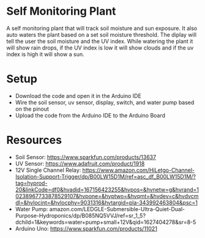 # Self Monitoring Plant
A self monitoring plant that will track soil moisture and sun exposure. It also auto waters the plant based on a set soil moisture threshold. The diplay will tell the user the soil moisture and the UV index. While watering the plant it will show rain drops, if the UV index is low it will show clouds and if the uv index is high it will show a sun. 

# Setup 

- Download the code and open it in the Arduino IDE
- Wire the soil sensor, uv sensor, display, switch, and water pump based on the pinout 
- Upload the code from the Arduino IDE to the Arduino Board 

# Resources 

- Soil Sensor: https://www.sparkfun.com/products/13637
- UV Sensor: https://www.adafruit.com/product/1918
- 12V Single Channel Relay: https://www.amazon.com/HiLetgo-Channel-Isolation-Support-Trigger/dp/B00LW15D1M/ref=asc_df_B00LW15D1M/?tag=hyprod-20&linkCode=df0&hvadid=167156423255&hvpos=&hvnetw=g&hvrand=10238967733878529107&hvpone=&hvptwo=&hvqmt=&hvdev=c&hvdvcmdl=&hvlocint=&hvlocphy=9031316&hvtargid=pla-343992463804&psc=1
- Water Pump: amazon.com/LEDGLE-Submersible-Ultra-Quiet-Dual-Purpose-Hydroponics/dp/B085NQ5VVJ/ref=sr_1_5?dchild=1&keywords=water+pump+small+12V&qid=1627404278&sr=8-5
- Arduino Uno: https://www.sparkfun.com/products/11021
